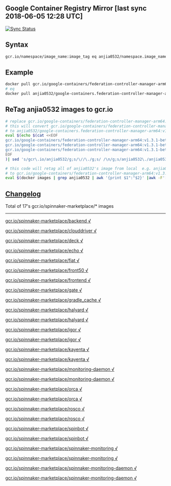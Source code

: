 Google Container Registry Mirror [last sync 2018-06-05 12:28 UTC]
-------

[![Sync Status](https://travis-ci.org/anjia0532/gcr.io_mirror.svg?branch=sync)](https://travis-ci.org/anjia0532/gcr.io_mirror)

Syntax
-------

```bash
gcr.io/namespace/image_name:image_tag eq anjia0532/namespace.image_name:image_tag
```

Example
-------

```bash
docker pull gcr.io/google-containers/federation-controller-manager-arm64:v1.3.1-beta.1 
# eq 
docker pull anjia0532/google-containers.federation-controller-manager-arm64:v1.3.1-beta.1
```

ReTag anjia0532 images to gcr.io 
-------

```bash
# replace gcr.io/google-containers/federation-controller-manager-arm64:v1.3.1-beta.1 to real image
# this will convert gcr.io/google-containers/federation-controller-manager-arm64:v1.3.1-beta.1 
# to anjia0532/google-containers.federation-controller-manager-arm64:v1.3.1-beta.1 and pull 
eval $(echo $(cat <<EOF
gcr.io/google-containers/federation-controller-manager-arm64:v1.3.1-beta.1
gcr.io/google-containers/federation-controller-manager-arm64:v1.3.1-beta.1
gcr.io/google-containers/federation-controller-manager-arm64:v1.3.1-beta.1
EOF
)| sed 's/gcr\.io/anjia0532/g;s/\//\./g;s/ /\n/g;s/anjia0532\./anjia0532\//g' | uniq | awk '{print "docker pull "$1";"}')

# this code will retag all of anjia0532's image from local  e.g. anjia0532/google-containers.federation-controller-manager-arm64:v1.3.1-beta.1 
# to gcr.io/google-containers/federation-controller-manager-arm64:v1.3.1-beta.1
eval $(docker images | grep anjia0532 | awk '{print $1":"$2}' |awk -F'[/.:]' '{printf "docker tag %s/%s.%s:%s gcr.io/%s/%s:%s;\n",$1,$2,$3,$4,$2,$3,$4}')
```

[Changelog](./CHANGES.md)
-------

Total of 17's gcr.io/spinnaker-marketplace/* images

-------


[gcr.io/spinnaker-marketplace/backend √](https://hub.docker.com/r/anjia0532/spinnaker-marketplace.backend/tags/)

[gcr.io/spinnaker-marketplace/clouddriver √](https://hub.docker.com/r/anjia0532/spinnaker-marketplace.clouddriver/tags/)

[gcr.io/spinnaker-marketplace/deck √](https://hub.docker.com/r/anjia0532/spinnaker-marketplace.deck/tags/)

[gcr.io/spinnaker-marketplace/echo √](https://hub.docker.com/r/anjia0532/spinnaker-marketplace.echo/tags/)

[gcr.io/spinnaker-marketplace/fiat √](https://hub.docker.com/r/anjia0532/spinnaker-marketplace.fiat/tags/)

[gcr.io/spinnaker-marketplace/front50 √](https://hub.docker.com/r/anjia0532/spinnaker-marketplace.front50/tags/)

[gcr.io/spinnaker-marketplace/frontend √](https://hub.docker.com/r/anjia0532/spinnaker-marketplace.frontend/tags/)

[gcr.io/spinnaker-marketplace/gate √](https://hub.docker.com/r/anjia0532/spinnaker-marketplace.gate/tags/)

[gcr.io/spinnaker-marketplace/gradle_cache √](https://hub.docker.com/r/anjia0532/spinnaker-marketplace.gradle_cache/tags/)

[gcr.io/spinnaker-marketplace/halyard √](https://hub.docker.com/r/anjia0532/spinnaker-marketplace.halyard/tags/)

[gcr.io/spinnaker-marketplace/halyard √](https://hub.docker.com/r/anjia0532/spinnaker-marketplace.halyard/tags/)

[gcr.io/spinnaker-marketplace/igor √](https://hub.docker.com/r/anjia0532/spinnaker-marketplace.igor/tags/)

[gcr.io/spinnaker-marketplace/igor √](https://hub.docker.com/r/anjia0532/spinnaker-marketplace.igor/tags/)

[gcr.io/spinnaker-marketplace/kayenta √](https://hub.docker.com/r/anjia0532/spinnaker-marketplace.kayenta/tags/)

[gcr.io/spinnaker-marketplace/kayenta √](https://hub.docker.com/r/anjia0532/spinnaker-marketplace.kayenta/tags/)

[gcr.io/spinnaker-marketplace/monitoring-daemon √](https://hub.docker.com/r/anjia0532/spinnaker-marketplace.monitoring-daemon/tags/)

[gcr.io/spinnaker-marketplace/monitoring-daemon √](https://hub.docker.com/r/anjia0532/spinnaker-marketplace.monitoring-daemon/tags/)

[gcr.io/spinnaker-marketplace/orca √](https://hub.docker.com/r/anjia0532/spinnaker-marketplace.orca/tags/)

[gcr.io/spinnaker-marketplace/orca √](https://hub.docker.com/r/anjia0532/spinnaker-marketplace.orca/tags/)

[gcr.io/spinnaker-marketplace/rosco √](https://hub.docker.com/r/anjia0532/spinnaker-marketplace.rosco/tags/)

[gcr.io/spinnaker-marketplace/rosco √](https://hub.docker.com/r/anjia0532/spinnaker-marketplace.rosco/tags/)

[gcr.io/spinnaker-marketplace/spinbot √](https://hub.docker.com/r/anjia0532/spinnaker-marketplace.spinbot/tags/)

[gcr.io/spinnaker-marketplace/spinbot √](https://hub.docker.com/r/anjia0532/spinnaker-marketplace.spinbot/tags/)

[gcr.io/spinnaker-marketplace/spinnaker-monitoring √](https://hub.docker.com/r/anjia0532/spinnaker-marketplace.spinnaker-monitoring/tags/)

[gcr.io/spinnaker-marketplace/spinnaker-monitoring √](https://hub.docker.com/r/anjia0532/spinnaker-marketplace.spinnaker-monitoring/tags/)

[gcr.io/spinnaker-marketplace/spinnaker-monitoring-daemon √](https://hub.docker.com/r/anjia0532/spinnaker-marketplace.spinnaker-monitoring-daemon/tags/)

[gcr.io/spinnaker-marketplace/spinnaker-monitoring-daemon √](https://hub.docker.com/r/anjia0532/spinnaker-marketplace.spinnaker-monitoring-daemon/tags/)

